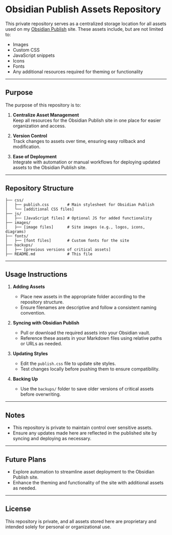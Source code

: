 # Obsidian Publish Assets Repository

This private repository serves as a centralized storage location for all assets used on my [Obsidian Publish](https://publish.obsidian.md/) site. These assets include, but are not limited to:

- Images
- Custom CSS
- JavaScript snippets
- Icons
- Fonts
- Any additional resources required for theming or functionality

---

## Purpose

The purpose of this repository is to:

1. **Centralize Asset Management**  
   Keep all resources for the Obsidian Publish site in one place for easier organization and access.

2. **Version Control**  
   Track changes to assets over time, ensuring easy rollback and modification.

3. **Ease of Deployment**  
   Integrate with automation or manual workflows for deploying updated assets to the Obsidian Publish site.

---

## Repository Structure

```plaintext
├── css/
│   ├── publish.css        # Main stylesheet for Obsidian Publish
│   └── [additional CSS files]
├── js/
│   ├── [JavaScript files] # Optional JS for added functionality
├── images/
│   ├── [image files]      # Site images (e.g., logos, icons, diagrams)
├── fonts/
│   ├── [font files]       # Custom fonts for the site
├── backups/
│   ├── [previous versions of critical assets]
├── README.md              # This file
```

---

## Usage Instructions

1. **Adding Assets**
   - Place new assets in the appropriate folder according to the repository structure.
   - Ensure filenames are descriptive and follow a consistent naming convention.

2. **Syncing with Obsidian Publish**
   - Pull or download the required assets into your Obsidian vault.
   - Reference these assets in your Markdown files using relative paths or URLs as needed.

3. **Updating Styles**
   - Edit the `publish.css` file to update site styles.
   - Test changes locally before pushing them to ensure compatibility.

4. **Backing Up**
   - Use the `backups/` folder to save older versions of critical assets before overwriting.

---

## Notes

- This repository is private to maintain control over sensitive assets.
- Ensure any updates made here are reflected in the published site by syncing and deploying as necessary.

---

## Future Plans

- Explore automation to streamline asset deployment to the Obsidian Publish site.
- Enhance the theming and functionality of the site with additional assets as needed.

---

## License

This repository is private, and all assets stored here are proprietary and intended solely for personal or organizational use.
